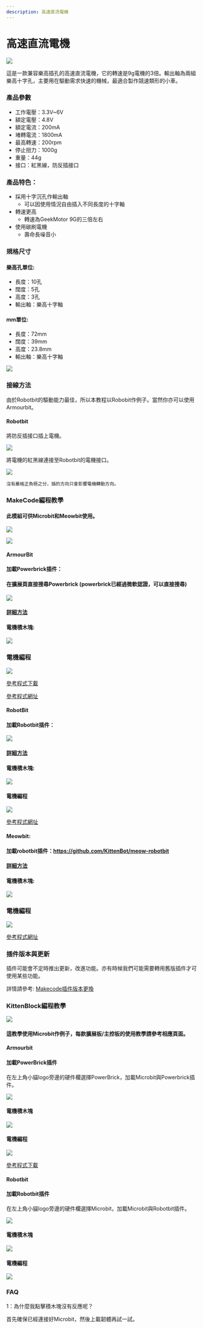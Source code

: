 ```yaml
---
description: 高速直流電機
---
```


# 高速直流電機

![](https://kittenbothk.readthedocs.io/en/latest/\_images/130motor\_1.png)

這是一款兼容樂高插孔的高速直流電機，它的轉速是9g電機的3倍。輸出軸為兩組樂高十字孔，主要用在驅動需求快速的機械，最適合製作競速類形的小車。

### 產品參數

* 工作電壓：3.3V\~6V
* 額定電壓：4.8V
* 額定電流：200mA
* 堵轉電流：1800mA
* 最高轉速：200rpm
* 停止扭力：1000g
* 重量：44g
* 接口：紅黑線，防反插接口

### 產品特色：

* 採用十字沉孔作輸出軸
  * 可以因使用情況自由插入不同長度的十字軸
* 轉速更高
  * 轉速為GeekMotor 9G的三倍左右
* 使用碳刷電機
  * 壽命長噪音小

### 規格尺寸

#### 樂高孔單位:

* 長度：10孔
* 闊度：5孔
* 高度：3孔
* 輸出軸：樂高十字軸

#### mm單位:

* 長度：72mm
* 闊度：39mm
* 高度：23.8mm
* 輸出軸：樂高十字軸

![](https://kittenbothk.readthedocs.io/en/latest/\_images/130motor\_2.png)

### 接線方法

由於Robotbit的驅動能力最佳，所以本教程以Robobit作例子。當然你亦可以使用Armourbit。

#### Robotbit



將防反插接口插上電機。

![](https://kittenbothk.readthedocs.io/en/latest/\_images/130motor\_3.jpeg)

將電機的紅黑線連接至Robotbit的電機接口。

![](https://kittenbothk.readthedocs.io/en/latest/\_images/130motor\_4.jpeg)

```
沒有嚴格正負極之分，插的方向只會影響電機轉動方向。
```

### MakeCode編程教學

#### 此模組可供Microbit和Meowbit使用。

![](https://kittenbothk.readthedocs.io/en/latest/\_images/mcbanner17.png)

![](https://kittenbothk.readthedocs.io/en/latest/\_images/acbanner3.png)

#### ArmourBit

#### 加載Powerbrick插件：

#### 在擴展頁直接搜尋Powerbrick (powerbrick已經過微軟認證，可以直接搜尋)

![](https://kittenbothk.readthedocs.io/en/latest/\_images/powerbrick\_search2.png)

#### [詳細方法](../ge-bian-cheng-ping-tai-jie-shao/makecode/kittenbotandmakecode.md)

#### 電機積木塊:

![](https://kittenbothk.readthedocs.io/en/latest/\_images/motorblocks1.png)

### 電機編程

![](https://kittenbothk.readthedocs.io/en/latest/\_images/motor1.png)

[參考程式下載](https://bit.ly/PowerbrickM11\_01Hex)

[參考程式網址](https://makecode.microbit.org/\_RYHivyayYL4q)

#### RobotBit

#### 加載Robotbit插件：

![](https://kittenbothk.readthedocs.io/en/latest/\_images/robotbitExtension.png)

#### [詳細方法](../ge-bian-cheng-ping-tai-jie-shao/makecode/kittenbotandmakecode.md)

#### 電機積木塊:

![](https://kittenbothk.readthedocs.io/en/latest/\_images/2kmotorblocks\_rb1.png)

#### 電機編程

![](https://kittenbothk.readthedocs.io/en/latest/\_images/2kmotorcode\_rb1.png)

[參考程式網址](https://makecode.microbit.org/\_33HMywgx9H97q)

#### Meowbit:

#### 加載robotbit插件：https://github.com/KittenBot/meow-robotbit

#### [詳細方法](../ge-bian-cheng-ping-tai-jie-shao/makecode/kittenbotandmakecode.md)

#### 電機積木塊:

![](https://kittenbothk.readthedocs.io/en/latest/\_images/motorblocks2.png)

### 電機編程

![](https://kittenbothk.readthedocs.io/en/latest/\_images/2kmotorcode\_meow1.png)

[參考程式網址](https://makecode.com/\_2z0C8v6XAC5y)

### 插件版本與更新

插件可能會不定時推出更新，改進功能。亦有時候我們可能需要轉用舊版插件才可使用某些功能。

詳情請參考: [Makecode插件版本更換](../ge-bian-cheng-ping-tai-jie-shao/makecode/makecodeextupdate.md)

### KittenBlock編程教學

![](https://kittenbothk.readthedocs.io/en/latest/\_images/kbbanner12.png)

#### 這教學使用Microbit作例子，每款擴展板/主控板的使用教學請參考相應頁面。

#### Armourbit

#### 加載PowerBrick插件

在左上角小貓logo旁邊的硬件欄選擇PowerBrick，加載Microbit與Powerbrick插件。

![](https://kittenbothk.readthedocs.io/en/latest/\_images/addextension3.png)

#### 電機積木塊

![](https://kittenbothk.readthedocs.io/en/latest/\_images/kbmotorblocks\_armourbit1.png)

#### 電機編程

![](https://kittenbothk.readthedocs.io/en/latest/\_images/9gmotor\_armourbit\_kb\_code1.png)

[參考程式下載](https://bit.ly/PowerbrickM11\_01sb3)

#### Robotbit

#### 加載Robotbit插件

在左上角小貓logo旁邊的硬件欄選擇Microbit，加載Microbit與Robotbit插件。

![](https://kittenbothk.readthedocs.io/en/latest/\_images/addRB3.png)

#### 電機積木塊

![](https://kittenbothk.readthedocs.io/en/latest/\_images/kbmotorblocks1.png)

#### 電機編程

![](https://kittenbothk.readthedocs.io/en/latest/\_images/9gmotor\_robotbit\_kb\_code1.png)

### FAQ

1：為什麼我點擊積木塊沒有反應呢？

首先確保已經連接好Microbit，然後上載韌體再試一試。
